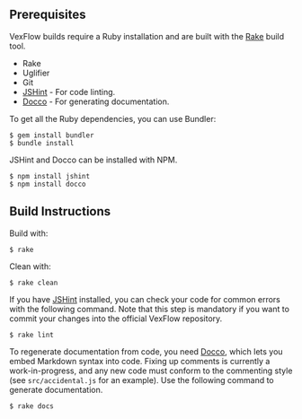 ## Prerequisites

VexFlow builds require a Ruby installation and are built with the [Rake](http://rake.rubyforge.org/) build tool.

* Rake
* Uglifier
* Git
* [JSHint](http://jshint.com) - For code linting.
* [Docco](http://jashkenas.github.io/docco/) - For generating documentation.

To get all the Ruby dependencies, you can use Bundler:

    $ gem install bundler
    $ bundle install

JSHint and Docco can be installed with NPM.

    $ npm install jshint
    $ npm install docco

## Build Instructions

Build with:

    $ rake

Clean with:

    $ rake clean

If you have [JSHint](http://jshint.com) installed, you can check your code for
common errors with the following command. Note that this step is mandatory if
you want to commit your changes into the official VexFlow repository.

    $ rake lint

To regenerate documentation from code, you need [Docco](http://jashkenas.github.io/docco/), which lets you embed Markdown syntax into code. Fixing up comments is currently a work-in-progress, and any new code must conform to the commenting style (see `src/accidental.js` for an example). Use the following command to generate documentation.

    $ rake docs